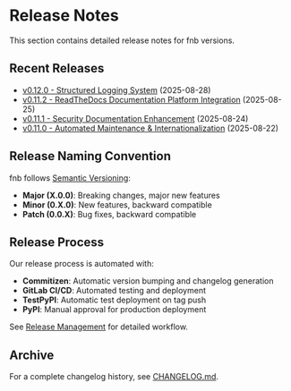 # Release Notes

This section contains detailed release notes for fnb versions.

## Recent Releases

- [v0.12.0 - Structured Logging System](v0.12.0.md) (2025-08-28)
- [v0.11.2 - ReadTheDocs Documentation Platform Integration](v0.11.2.md) (2025-08-25)
- [v0.11.1 - Security Documentation Enhancement](v0.11.1.md) (2025-08-24)
- [v0.11.0 - Automated Maintenance & Internationalization](v0.11.0.md) (2025-08-22)

## Release Naming Convention

fnb follows [Semantic Versioning](https://semver.org/):

- **Major (X.0.0)**: Breaking changes, major new features
- **Minor (0.X.0)**: New features, backward compatible
- **Patch (0.0.X)**: Bug fixes, backward compatible

## Release Process

Our release process is automated with:
- **Commitizen**: Automatic version bumping and changelog generation
- **GitLab CI/CD**: Automated testing and deployment
- **TestPyPI**: Automatic test deployment on tag push
- **PyPI**: Manual approval for production deployment

See [Release Management](../development/releasing.md) for detailed workflow.

## Archive

For a complete changelog history, see [CHANGELOG.md](../../CHANGELOG.md).
